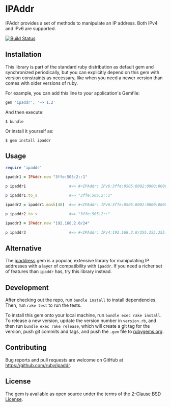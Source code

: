# IPAddr

IPAddr provides a set of methods to manipulate an IP address.  Both
IPv4 and IPv6 are supported.

[![Build Status](https://travis-ci.org/ruby/ipaddr.svg?branch=master)](https://travis-ci.org/ruby/ipaddr)

## Installation

This library is part of the standard ruby distribution as default gem
and synchronized periodically, but you can explicitly depend on this
gem with version constraints as necessary, like when you need a newer
version than comes with older versions of ruby.

For example, you can add this line to your application's Gemfile:

```ruby
gem 'ipaddr', '~> 1.2'
```

And then execute:

    $ bundle

Or install it yourself as:

    $ gem install ipaddr

## Usage

```ruby
require 'ipaddr'

ipaddr1 = IPAddr.new "3ffe:505:2::1"

p ipaddr1                   #=> #<IPAddr: IPv6:3ffe:0505:0002:0000:0000:0000:0000:0001/ffff:ffff:ffff:ffff:ffff:ffff:ffff:ffff>

p ipaddr1.to_s              #=> "3ffe:505:2::1"

ipaddr2 = ipaddr1.mask(48)  #=> #<IPAddr: IPv6:3ffe:0505:0002:0000:0000:0000:0000:0000/ffff:ffff:ffff:0000:0000:0000:0000:0000>

p ipaddr2.to_s              #=> "3ffe:505:2::"

ipaddr3 = IPAddr.new "192.168.2.0/24"

p ipaddr3                   #=> #<IPAddr: IPv4:192.168.2.0/255.255.255.0>
```

## Alternative

The [ipaddress](https://rubygems.org/gems/ipaddress) gem is a popular,
extensive library for manipulating IP addresses with a layer of
compatibility with `ipaddr`.  If you need a richer set of features
than `ipaddr` has, try this library instead.

## Development

After checking out the repo, run `bundle install` to install dependencies. Then, run `rake test` to run the tests.

To install this gem onto your local machine, run `bundle exec rake install`. To release a new version, update the version number in `version.rb`, and then run `bundle exec rake release`, which will create a git tag for the version, push git commits and tags, and push the `.gem` file to [rubygems.org](https://rubygems.org).

## Contributing

Bug reports and pull requests are welcome on GitHub at https://github.com/ruby/ipaddr.

## License

The gem is available as open source under the terms of the [2-Clause BSD License](https://opensource.org/licenses/BSD-2-Clause).
